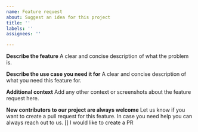 ```yaml
---
name: Feature request
about: Suggest an idea for this project
title: ''
labels: ''
assignees: ''

---
```


**Describe the feature**
A clear and concise description of what the problem is.

**Describe the use case you need it for**
A clear and concise description of what you need this feature for.

**Additional context**
Add any other context or screenshots about the feature request here.

**New contributors to our project are always welcome**
Let us know if you want to create a pull request for this feature. In case you need help you can always reach out to us.
[] I would like to create a PR 
